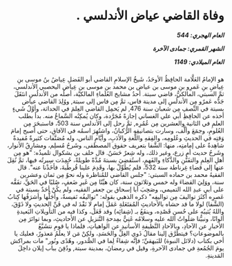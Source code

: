 <h1 dir="rtl">وفاة القاضي عياض الأندلسي .</h1>

<h5 dir="rtl">العام الهجري:  544

الشهر القمري: جمادى الآخرة

العام الميلادي: 1149</h5>

<p dir="rtl">هو الإمامُ العَلَّامة الحافِظُ الأوحَدُ، شَيخُ الإسلامِ القاضي أبو الفَضلِ عِياضُ بنُ موسى بنِ عِياضِ بنِ عَمرِو بنِ موسى بن عياض بن محمد بن موسى بن عِياض اليحصبي الأندلسي، ثمَّ السبتي، المالكيُّ، قاضي سبتة. أحدُ مشايخ العُلَماءِ المالكيَّة، أصلُه من الأندلُسِ انتَقَلَ جَدُّه عَمرٌو مِن الأندلُسِ إلى مدينة فاس، ثمَّ مِن فاس إلى سبتة, ووُلِدَ القاضي عياض بسبتة في النِّصفِ مِن شعبان سنة 476, لم يَحمِل القاضي العِلمَ في الحداثة، وأوَّلُ شَيءٍ أخذه عن الحافِظِ أبي علي الغساني إجازةً مُجَرَّدة، وكان يُمكِنُه السَّماعُ منه. بدأ بطلب العلمِ في الثانية والعشرين مِن عُمُرِه, ثمَّ رحل إلى الأندلس سنة 503، فاستبحَرَ مِن العُلومِ، وجمَعَ وألَّف، وسارت بتصانيفِه الرُّكبانُ، واشتُهِرَ اسمُه في الآفاقِ، حتى أصبح إمامَ وَقتِه في الحديثِ وعُلومِه، والفِقهِ واللُّغةِ والأدَبِ، وأيَّامِ الناس، وله مُصَنَّفات كثيرةٌ مُفيدةٌ شاهِدةٌ على إمامتِه، منها: الشَّفا بتعريف حقوق المصطفى، وشَرحُ مُسلِم، ومشارِقُ الأنوار، وشَرحُ حديث أم زرع، وغير ذلك، وله شِعرٌ حَسَنٌ. قال خلف بن بشكوال تلميذُه: "هو مِن أهلِ العِلمِ والتفَنُّنِ والذَّكاءِ والفَهمِ، استُقضِيَ بسبتةَ مُدَّةً طويلةً، حُمِدَت سِيرتُه فيها، ثمَّ نُقِلَ عنها إلى قضاءِ غِرناطة سنة 532، فلم يُطَوِّلْ بها، وقَدِمَ علينا قُرطُبةَ، فأخَذْنا عنه". قال الفقيهُ محمد بن حماده السبتي: "جلس القاضي للمُناظرة وله نحوٌ مِن ثمان وعشرين سنة، ووَلِيَ القضاءَ وله خمس وثلاثون سنة، كان هيِّنًا مِن غَيرِ ضَعفٍ، صُلبًا في الحَقِّ، تفَقَّه على أبي عبدِ الله التميمي، وصَحِبَ أبا إسحاق بن جعفر الفقيه، ولم يكُنْ أحَدٌ بسبتة في عَصرِه أكثَرَ تواليفَ مِن تواليفِه" ذكره الذهبي بقوله: "تواليفُه نَفيسةٌ، وأجَلُّها وأشرَفُها كِتابُ (الشَّفا) لولا ما قد حشاه بالأحاديثِ المُفتَعَلةِ عَمَلَ إمامٍ لا نَقْدَ له في فَنِّ الحديثِ ولا ذَوْقَ، واللهُ يُثيبُه على حُسنِ قَصْدِه، وينفَعُ بـ (شِفائِه) وقد فَعَل، وكذا فيه من التأويلاتِ البَعيدةِ ألوانًا، ونبيُّنا صَلَواتُ الله عليه وسلامُه غَنِيٌّ بمِدحةِ التَّنزيلِ عن الأحاديثِ، وبما تواتَرَ مِن الأخبارِ عن الآحادِ، وبالآحادِ النَّظيفةِ الأسانيدِ عن الواهياتِ، فلماذا يا قومِ نتشَبَّعُ بالموضوعاتِ؟ فيتطَرَّق إلينا مقالُ ذَوي الغِلِّ والحَسَدِ، ولكِنْ مَن لا يعلَمُ مَعذورٌ، فعليك يا أخي بكتاب (دلائل النبوة) للبَيهقيِّ؛ فإنَّه شِفاءٌ لِما في الصُّدور، وهُدًى ونُور" مات بمراكش يومَ الجُمُعةِ في جمادى الآخرةِ، وقيل في رمضانَ، بمدينة سبتة, ودُفِنَ بباب إيلان داخِلَ المَدينةِ.</p></br>

